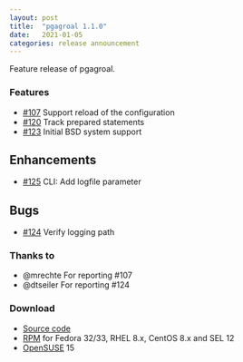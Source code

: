 ```yaml
---
layout: post
title:  "pgagroal 1.1.0"
date:   2021-01-05
categories: release announcement
---
```


Feature release of pgagroal.

### Features

* [#107](https://github.com/agroal/pgagroal/issues/107) Support reload of the configuration
* [#120](https://github.com/agroal/pgagroal/issues/120) Track prepared statements
* [#123](https://github.com/agroal/pgagroal/issues/123) Initial BSD system support

## Enhancements

* [#125](https://github.com/agroal/pgagroal/issues/125) CLI: Add logfile parameter

## Bugs 

* [#124](https://github.com/agroal/pgagroal/issues/124) Verify logging path

### Thanks to

* @mrechte For reporting #107
* @dtseiler For reporting #124

### Download

* [Source code](https://github.com/agroal/pgagroal/releases/download/1.1.0/pgagroal-1.1.0.tar.gz)
* [RPM](https://yum.postgresql.org) for Fedora 32/33, RHEL 8.x, CentOS 8.x and SEL 12
* [OpenSUSE](https://software.opensuse.org/download.html?project=server:database:postgresql&package=pgagroal) 15
